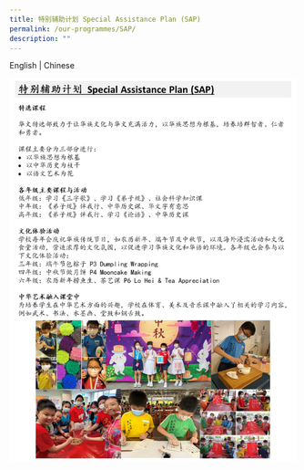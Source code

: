```yaml
---
title: 特别辅助计划 Special Assistance Plan (SAP)
permalink: /our-programmes/SAP/
description: ""
---
```

English | Chinese

![特别辅助计划 Special Assistance Plan (SAP)](/images/Our%20Programmes/SAP%20CL.jpg)